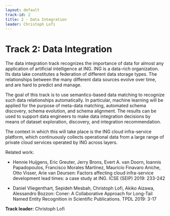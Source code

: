```yaml
---
layout: default
track-id: 2
title: 2 - Data Integration
leader: Christoph Lofi
---
```


# Track 2: Data Integration

The data integration track recognizes the importance of data for almost any application of artificial intelligence at ING.
ING is a data-rich organization. Its data lake constitutes a federation of different data storage types. The relationships between the many different data sources evolve over time, and are hard to predict and manage.

The goal of this track is to use semantics-based data matching to recognize such data relationships automatically. In particular, machine learning will be applied for the purpose of meta-data matching, automated schema discovery, schema evolution, and schema alignment. The results can be used to support data engineers to make data integration decisions by means of dataset exploration, discovery, and integration recommendation.

The context in which this will take place is the ING cloud infra-service platform, which continuously collects operational data from a large range of private cloud services operated by ING across layers.

Related work:

- Hennie Huijgens, Eric Greuter, Jerry Brons, Evert A. van Doorn, Ioannis Papadopoulos, Francisco Morales Martinez, Mauricio Finavaro Aniche, Otto Visser, Arie van Deursen: Factors affecting cloud infra-service development lead times: a case study at ING. ICSE (SEIP) 2019: 233-242

- Daniel Vliegenthart, Sepideh Mesbah, Christoph Lofi, Akiko Aizawa, Alessandro Bozzon: Coner: A Collaborative Approach for Long-Tail Named Entity Recognition in Scientific Publications. TPDL 2019: 3-17

**Track leader:** Christoph Lofi
